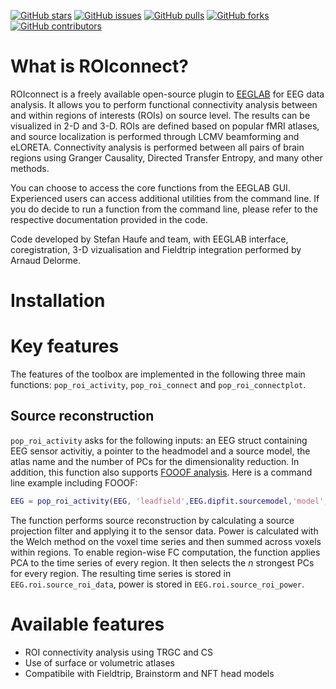 [![GitHub stars](https://img.shields.io/github/stars/arnodelorme/roiconnect?color=green&logo=GitHub)](https://github.com/arnodelorme/roiconnect/issues) [![GitHub issues](https://img.shields.io/github/issues/arnodelorme/roiconnect?color=%23fa251e)](https://github.com/arnodelorme/roiconnect/issues) [![GitHub pulls](https://img.shields.io/github/issues-pr-raw/arnodelorme/roiconnect)](https://github.com/arnodelorme/roiconnect/issues-pr-raw) [![GitHub forks](https://img.shields.io/github/forks/arnodelorme/roiconnect?style=social)](https://github.com/arnodelorme/roiconnect/forks) [![GitHub contributors](https://img.shields.io/github/contributors/arnodelorme/roiconnect?style=social)](https://github.com/arnodelorme/roiconnect/contributors)

# What is ROIconnect?

ROIconnect is a freely available open-source plugin to [EEGLAB](https://github.com/sccn/eeglab) for EEG data analysis. It allows you to perform functional connectivity analysis between and within regions of interests (ROIs) on source level.  The results can be visualized in 2-D and 3-D. ROIs are defined based on popular fMRI atlases, and source localization is performed through LCMV beamforming and eLORETA. Connectivity analysis is performed between all pairs of brain regions using Granger Causality, Directed Transfer Entropy, and many other methods. 

You can choose to access the core functions from the EEGLAB GUI. Experienced users can access additional utilities from the command line. If you do decide to run a function from the command line, please refer to the respective documentation provided in the code. 


Code developed by Stefan Haufe and team, with EEGLAB interface, coregistration, 3-D vizualisation and Fieldtrip integration performed by Arnaud Delorme.

# Installation

# Key features
The features of the toolbox are implemented in the following three main functions: `pop_roi_activity`, `pop_roi_connect` and `pop_roi_connectplot`.

## Source reconstruction
`pop_roi_activity` asks for the following inputs: an EEG struct containing EEG sensor activitiy, a pointer to the headmodel and a source model, the atlas name and the number of PCs for the dimensionality reduction. In addition, this function also supports [FOOOF analysis](https://fooof-tools.github.io/fooof/). Here is a command line example including FOOOF:

```matlab
EEG = pop_roi_activity(EEG, 'leadfield',EEG.dipfit.sourcemodel,'model','LCMV','modelparams',{0.05},'atlas','LORETA-Talairach-BAs','nPCA',3, 'fooof', 'on', 'fooof_frange', [1 30]);
```

The function performs source reconstruction by calculating a source projection filter and applying it to the sensor data. Power is calculated with the Welch method on the voxel time series and then summed across voxels within regions. To enable region-wise FC computation, the function applies PCA to the time series of every region. It then selects the *n* strongest PCs for every region. The resulting time series is stored in `EEG.roi.source_roi_data`, power is stored in `EEG.roi.source_roi_power`.

# Available features

- ROI connectivity analysis using TRGC and CS
- Use of surface or volumetric atlases
- Compatibile with Fieldtrip, Brainstorm and NFT head models


